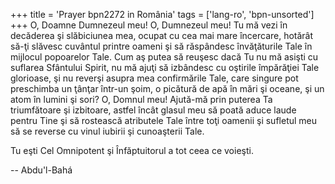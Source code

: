 +++
title = 'Prayer bpn2272 in România'
tags = ['lang-ro', 'bpn-unsorted']
+++
O, Doamne Dumnezeul meu!
O, Dumnezeul meu! Tu mă vezi în decăderea şi slăbiciunea mea, ocupat cu cea mai mare încercare, hotărât să-ţi slăvesc cuvântul printre oameni şi să răspândesc învăţăturile Tale în mijlocul popoarelor Tale. Cum aş putea să reuşesc dacă Tu nu mă asişti cu suflarea Sfântului Spirit, nu mă ajuţi să izbândesc cu oştirile împărăţiei Tale glorioase, şi nu reverşi asupra mea confirmările Tale, care singure pot preschimba un ţânţar într-un şoim, o picătură de apă în mări şi oceane, şi un atom în lumini şi sori? O, Domnul meu! Ajută-mă prin puterea Ta triumfătoare şi izbitoare, astfel încât glasul meu să poată aduce laude pentru Tine şi să rostească atributele Tale între toţi oamenii şi sufletul meu să se reverse cu vinul iubirii şi cunoaşterii Tale.

Tu eşti Cel Omnipotent şi Înfăptuitorul a tot ceea ce voieşti.

-- Abdu'l-Bahá
